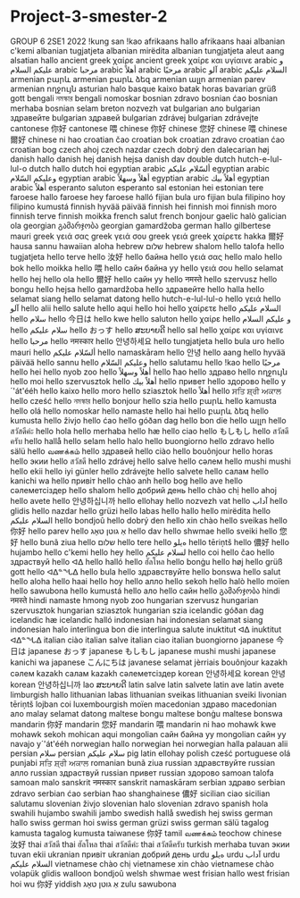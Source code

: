 # Project-3-smester-2
GROUP 6 2SE1 2022
!kung san	!kao
afrikaans	hallo
afrikaans	haai
albanian	c'kemi
albanian	tugjatjeta
albanian	mirëdita
albanian	tungjatjeta
aleut	aang
alsatian	hallo
ancient greek	χαίρε
ancient greek	χαίρε και υγίαινε
arabic	و عليكم السلام
arabic	مرحبا
arabic	أهلاً
arabic	مرحبًا
arabic	آلو
arabic	السلام عليكم
armenian	բարև
armenian	բարև ձեզ
armenian	ալլո
armenian	parev
armenian	ողջույն
asturian	halo
basque	kaixo
batak	horas
bavarian	grüß gott
bengali	নমস্কার
bengali	nomoskar
bosnian	zdravo
bosnian	ćao
bosnian	merhaba
bosnian	selam
breton	nozvezh vat
bulgarian	ало
bulgarian	здравейте
bulgarian	здравей
bulgarian	zdrávej
bulgarian	zdrávejte
cantonese	你好
cantonese	喂
chinese	你好
chinese	您好
chinese	喂
chinese	爾好
chinese	ni hao
croatian	čao
croatian	bok
croatian	zdravo
croatian	ćao
croatian	bog
czech	ahoj
czech	nazdar
czech	dobrý den
dalecarian	høj
danish	hallo
danish	hej
danish	hejsa
danish	dav
double dutch	hutch-e-lul-lul-o
dutch	hallo
dutch	hoi
egyptian arabic	ألسّلام عليكم
egyptian arabic	وعليكم السّلام
egyptian arabic	أهلاً وسهلاً
egyptian arabic	أهلاً بيك
egyptian arabic	أهلاً
esperanto	saluton
esperanto	sal
estonian	hei
estonian	tere
faroese	hallo
faroese	hey
faroese	halló
fijian	bula uro
fijian	bula
filipino	hoy
filipino	kumustá
finnish	hyvää päivää
finnish	hei
finnish	moi
finnish	moro
finnish	terve
finnish	moikka
french	salut
french	bonjour
gaelic	halò
galician	ola
georgian	გამარჯობა
georgian	gamardžoba
german	hallo
gilbertese	mauri
greek	γειά σας
greek	γειά σου
greek	γειά
greek	χαίρετε
hakka	爾好
hausa	sannu
hawaiian	aloha
hebrew	שלום
hebrew	shalom
hello	talofa
hello	tugjatjeta
hello	terve
hello	汝好
hello	байна
hello	γειά σας
hello	malo
hello	bok
hello	moikka
hello	喂
hello	сайн байна уу
hello	γειά σου
hello	selamat
hello	hej
hello	ola
hello	爾好
hello	сайн уу
hello	नमस्ते
hello	szervusz
hello	bongu
hello	hejsa
hello	gamardžoba
hello	здравейте
hello	halla
hello	selamat siang
hello	selamat datong
hello	hutch-e-lul-lul-o
hello	γειά
hello	آلو
hello	alii
hello	salute
hello	aqui
hello	hoi
hello	χαίρετε
hello	السلام عليكم
hello	سلام
hello	今日は
hello	kwe
hello	saluton
hello	χαίρε
hello	و عليكم السلام
hello	سلام علیکم
hello	おっす
hello	ສະບາຍດີ
hello	sal
hello	χαίρε και υγίαινε
hello	مرحبا
hello	नमस्कार
hello	안녕하세요
hello	tungjatjeta
hello	bula uro
hello	mauri
hello	ألسّلام عليكم
hello	namaskāram
hello	안녕
hello	aang
hello	hyvää päivää
hello	sannu
hello	وعليكم السّلام
hello	salutamu
hello	!kao
hello	مرحبًا
hello	hei
hello	nyob zoo
hello	أهلاً وسهلاً
hello	ћао
hello	здраво
hello	ողջույն
hello	moi
hello	szervusztok
hello	أهلاً بيك
hello	привет
hello	здорово
hello	y´'át'ééh
hello	kaixo
hello	moro
hello	sziasztok
hello	أهلاً
hello	ਸਤਿ ਸ਼੍ਰੀ ਅਕਾਲ
hello	cześć
hello	নমস্কার
hello	bonjour
hello	szia
hello	բարև
hello	kamusta
hello	olá
hello	nomoskar
hello	namaste
hello	hai
hello	բարև ձեզ
hello	kumusta
hello	živjo
hello	ćao
hello	góðan dag
hello	bon die
hello	ալլո
hello	สวัสดีค่ะ
hello	hola
hello	merhaba
hello	hæ
hello	ciao
hello	もしもし
hello	สวัสดีครับ
hello	hallå
hello	selam
hello	halo
hello	buongiorno
hello	zdravo
hello	sälü
hello	வணக்கம்
hello	здравей
hello	ciào
hello	bouônjour
hello	horas
hello	экии
hello	สวัสดี
hello	zdrávej
hello	salve
hello	сәлем
hello	mushi mushi
hello	ekii
hello	iyi günler
hello	zdrávejte
hello	salvete
hello	салам
hello	kanichi wa
hello	привіт
hello	chào anh
hello	bog
hello	ave
hello	сәлеметсіздер
hello	shalom
hello	добрий день
hello	chào chị
hello	ahoj
hello	avete
hello	안녕하십니까
hello	ellohay
hello	nozvezh vat
hello	آداب
hello	glidis
hello	nazdar
hello	grüzi
hello	labas
hello	hallo
hello	mirëdita
hello	السلام علیکم
hello	bondjoû
hello	dobrý den
hello	xin chào
hello	sveikas
hello	你好
hello	parev
hello	אַ גוטן טאָג
hello	dav
hello	shwmae
hello	sveiki
hello	您好
hello	bunã ziua
hello	שלום
hello	tere
hello	ەيلو
hello	tēriņtš
hello	儂好
hello	hujambo
hello	c'kemi
hello	hey
hello	لسلام علیکم
hello	coi
hello	čao
hello	здраствуй
hello	ᐊᐃ
hello	halló
hello	ฮัลโหล
hello	bonġu
hello	høj
hello	grüß gott
hello	ᐊᐃᓐᖓᐃ
hello	bula
hello	здравствуйте
hello	bonswa
hello	salut
hello	aloha
hello	haai
hello	hoy
hello	алло
hello	sekoh
hello	halò
hello	moïen
hello	sawubona
hello	kumustá
hello	ало
hello	сайн
hello	გამარჯობა
hindi	नमस्ते
hindi	namaste
hmong	nyob zoo
hungarian	szervusz
hungarian	szervusztok
hungarian	sziasztok
hungarian	szia
icelandic	góðan dag
icelandic	hæ
icelandic	halló
indonesian	hai
indonesian	selamat siang
indonesian	halo
interlingua	bon die
interlingua	salute
inuktitut	ᐊᐃ
inuktitut	ᐊᐃᓐᖓᐃ
italian	ciào
italian	salve
italian	ciao
italian	buongiorno
japanese	今日は
japanese	おっす
japanese	もしもし
japanese	mushi mushi
japanese	kanichi wa
japanese	こんにちは
javanese	selamat
jèrriais	bouônjour
kazakh	сәлем
kazakh	салам
kazakh	сәлеметсіздер
korean	안녕하세요
korean	안녕
korean	안녕하십니까
lao	ສະບາຍດີ
latin	salve
latin	salvete
latin	ave
latin	avete
limburgish	hallo
lithuanian	labas
lithuanian	sveikas
lithuanian	sveiki
livonian	tēriņtš
lojban	coi
luxembourgish	moïen
macedonian	здраво
macedonian	ало
malay	selamat datong
maltese	bongu
maltese	bonġu
maltese	bonswa
mandarin	你好
mandarin	您好
mandarin	喂
mandarin	ni hao
mohawk	kwe
mohawk	sekoh
mohican	aqui
mongolian	сайн байна уу
mongolian	сайн уу
navajo	y´'át'ééh
norwegian	hallo
norwegian	hei
norwegian	halla
palauan	alii
persian	سلام
persian	سلام علیکم
pig latin	ellohay
polish	cześć
portuguese	olá
punjabi	ਸਤਿ ਸ਼੍ਰੀ ਅਕਾਲ
romanian	bunã ziua
russian	здравствуйте
russian	алло
russian	здраствуй
russian	привет
russian	здорово
samoan	talofa
samoan	malo
sanskrit	नमस्कार
sanskrit	namaskāram
serbian	здраво
serbian	zdravo
serbian	ćao
serbian	ћао
shanghainese	儂好
sicilian	ciao
sicilian	salutamu
slovenian	živjo
slovenian	halo
slovenian	zdravo
spanish	hola
swahili	hujambo
swahili	jambo
swedish	hallå
swedish	hej
swiss german	hallo
swiss german	hoi
swiss german	grüzi
swiss german	sälü
tagalog	kamusta
tagalog	kumusta
taiwanese	你好
tamil	வணக்கம்
teochow chinese	汝好
thai	สวัสดี
thai	ฮัลโหล
thai	สวัสดีค่ะ
thai	สวัสดีครับ
turkish	merhaba
tuvan	экии
tuvan	ekii
ukranian	привіт
ukranian	добрий день
urdu	ەيلو
urdu	آداب
urdu	السلام علیکم
vietnamese	chào chị
vietnamese	xin chào
vietnamese	chào
volapük	glidis
walloon	bondjoû
welsh	shwmae
west frisian	hallo
west frisian	hoi
wu	你好
yiddish	אַ גוטן טאָג
zulu	sawubona
